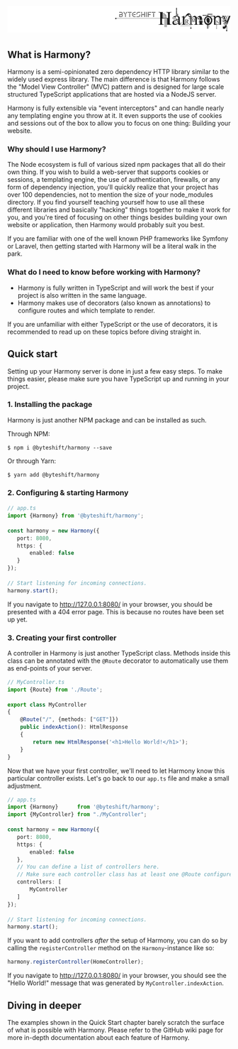 ![](./docs/harmony-header.png)
===================

## What is Harmony?

Harmony is a semi-opinionated zero dependency HTTP library similar to the widely
used express library. The main difference is that Harmony follows the "Model
View Controller" (MVC) pattern and is designed for large scale structured
TypeScript applications that are hosted via a NodeJS server.

Harmony is fully extensible via "event interceptors" and can handle nearly any
templating engine you throw at it. It even supports the use of cookies and
sessions out of the box to allow you to focus on one thing: Building your
website.

### Why should I use Harmony?

The Node ecosystem is full of various sized npm packages that all do their own
thing. If you wish to build a web-server that supports cookies or sessions, a
templating engine, the use of authentication, firewalls, or any form of
dependency injection, you'll quickly realize that your project has over 100
dependencies, not to mention the size of your node_modules directory. If you
find yourself teaching yourself how to use all these different libraries and
basically "hacking" things together to make it work for you, and you're tired of
focusing on other things besides building your own website or application, then
Harmony would probably suit you best.

If you are familiar with one of the well known PHP frameworks like Symfony or
Laravel, then getting started with Harmony will be a literal walk in the park.

### What do I need to know before working with Harmony?

 - Harmony is fully written in TypeScript and will work the best if your project
   is also written in the same language.
 - Harmony makes use of decorators (also known as annotations) to configure
   routes and which template to render.
   
If you are unfamiliar with either TypeScript or the use of decorators, it is
recommended to read up on these topics before diving straight in.

## Quick start

Setting up your Harmony server is done in just a few easy steps.
To make things easier, please make sure you have TypeScript up and running in
your project.

### 1. Installing the package

Harmony is just another NPM package and can be installed as such.

Through NPM:
```shell
$ npm i @byteshift/harmony --save
```

Or through Yarn:
```shell
$ yarn add @byteshift/harmony
```

### 2. Configuring & starting Harmony

```typescript
// app.ts
import {Harmony} from '@byteshift/harmony';

const harmony = new Harmony({
   port: 8080,
   https: {
       enabled: false
   }
});

// Start listening for incoming connections.
harmony.start();
```

If you navigate to http://127.0.0.1:8080/ in your browser, you should be
presented with a 404 error page. This is because no routes have been set up yet.

### 3. Creating your first controller

A controller in Harmony is just another TypeScript class. Methods inside this
class can be annotated with the `@Route` decorator to automatically use them as
end-points of your server.

```typescript
// MyController.ts
import {Route} from './Route';

export class MyController
{
    @Route("/", {methods: ["GET"]})
    public indexAction(): HtmlResponse
    {
        return new HtmlResponse('<h1>Hello World!</h1>');
    }
}
```

Now that we have your first controller, we'll need to let Harmony know this
particular controller exists. Let's go back to our `app.ts` file and make a small
adjustment.

```typescript
// app.ts
import {Harmony}      from '@byteshift/harmony';
import {MyController} from "./MyController";

const harmony = new Harmony({
   port: 8080,
   https: {
       enabled: false
   },
   // You can define a list of controllers here.
   // Make sure each controller class has at least one @Route configured.
   controllers: [
       MyController
   ]
});

// Start listening for incoming connections.
harmony.start();
```

If you want to add controllers _after_ the setup of Harmony, you can do so by
calling the `registerController` method on the `Harmony`-instance like so:

```typescript
harmony.registerController(HomeController);
```

If you navigate to http://127.0.0.1:8080/ in your browser, you should see the
"Hello World!" message that was generated by `MyController.indexAction`.

## Diving in deeper

The examples shown in the Quick Start chapter barely scratch the surface of what
is possible with Harmony. Please refer to the GitHub wiki page for more in-depth
documentation about each feature of Harmony.
